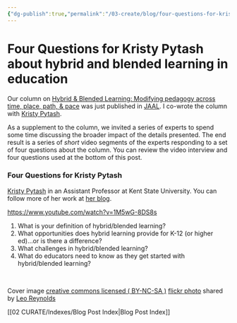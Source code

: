 ```yaml
---
{"dg-publish":true,"permalink":"/03-create/blog/four-questions-for-kristy-pytash-about-hybrid-and-blended-learning-in-education/","title":"Four Questions for Kristy Pytash about hybrid and blended learning in education","tags":["blended-learning","hybrid-learning","jaal"]}
---
```


# Four Questions for Kristy Pytash about hybrid and blended learning in education

Our column on [Hybrid & Blended Learning: Modifying pedagogy across time, place, path, & pace](http://wiobyrne.com/hybrid-blended-learning-modifying-pedagogy-across-time-place-path-and-pace/) was just published in [JAAL](http://onlinelibrary.wiley.com/doi/10.1002/jaal.463/abstract). I co-wrote the column with [Kristy Pytash](https://twitter.com/kpytash).

As a supplement to the column, we invited a series of experts to spend some time discussing the broader impact of the details presented. The end result is a series of _short_ video segments of the experts responding to a set of four questions about the column. You can review the video interview and four questions used at the bottom of this post.

### Four Questions for Kristy Pytash

[Kristy Pytash](https://twitter.com/kpytash) in an Assistant Professor at Kent State University. You can follow more of her work at [her blog](http://www.literacyspaces.com/).

https://www.youtube.com/watch?v=1M5wG-8DS8s

1. What is your definition of hybrid/blended learning?
2. What opportunities does hybrid learning provide for K-12 (or higher ed)...or is there a difference?
3. What challenges in hybrid/blended learning?
4. What do educators need to know as they get started with hybrid/blended learning?

 

Cover image [creative commons licensed ( BY-NC-SA )](http://creativecommons.org/licenses/by-nc-sa/2.0/) [flickr photo](http://flickr.com/photos/lwr/13421955434 "Question Mark") shared by [Leo Reynolds](http://flickr.com/people/lwr)

[[02 CURATE/Indexes/Blog Post Index\|Blog Post Index]]